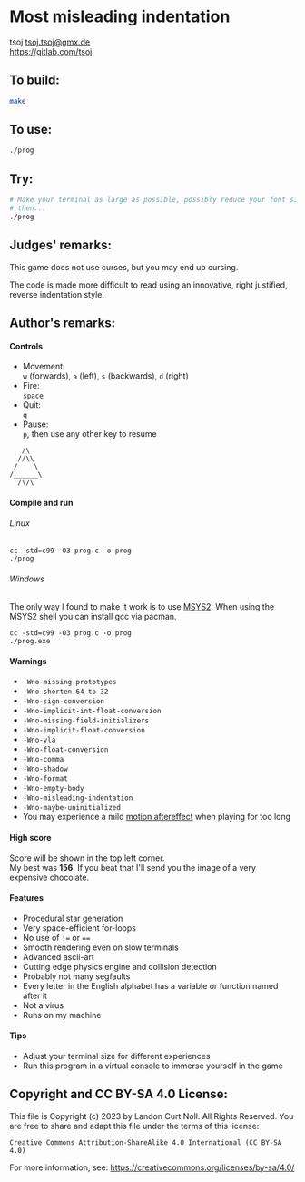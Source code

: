 # Most misleading indentation

tsoj <tsoj.tsoj@gmx.de>\
<https://gitlab.com/tsoj>

## To build:

```sh
make
```

## To use:

```sh
./prog
```

## Try:

```sh
# Make your terminal as large as possible, possibly reduce your font size
# then...
./prog
```

## Judges' remarks:

This game does not use curses, but you may end up cursing.

The code is made more difficult to read using an innovative, right justified,
reverse indentation style.

## Author's remarks:

#### Controls
- Movement:\
`w` (forwards), `a` (left), `s` (backwards), `d` (right)
- Fire:\
`space`
- Quit:\
`q`
- Pause:\
`p`, then use any other key to resume

```
   /\
  //\\
 /    \
/______\
  /\/\
```
#### Compile and run
###### Linux
```
cc -std=c99 -O3 prog.c -o prog
./prog
```

###### Windows
The only way I found to make it work is to use [MSYS2](https://www.msys2.org). When using the MSYS2 shell you can install gcc via pacman.
```
cc -std=c99 -O3 prog.c -o prog
./prog.exe
```
#### Warnings
- `-Wno-missing-prototypes`
- `-Wno-shorten-64-to-32`
- `-Wno-sign-conversion`
- `-Wno-implicit-int-float-conversion`
- `-Wno-missing-field-initializers`
- `-Wno-implicit-float-conversion`
- `-Wno-vla`
- `-Wno-float-conversion`
- `-Wno-comma`
- `-Wno-shadow`
- `-Wno-format`
- `-Wno-empty-body`
- `-Wno-misleading-indentation`
- `-Wno-maybe-uninitialized`
- You may experience a mild [motion aftereffect](https://en.wikipedia.org/wiki/Motion_aftereffect) when playing for too long
#### High score
Score will be shown in the top left corner.\
My best was **156**. If you beat that I'll send you the image of a very expensive chocolate.
#### Features
- Procedural star generation
- Very space-efficient for-loops
- No use of `!=` or `==`
- Smooth rendering even on slow terminals
- Advanced ascii-art
- Cutting edge physics engine and collision detection
- Probably not many segfaults
- Every letter in the English alphabet has a variable or function named after it
- Not a virus
- Runs on my machine
#### Tips
- Adjust your terminal size for different experiences
- Run this program in a virtual console to immerse yourself in the game

## Copyright and CC BY-SA 4.0 License:

This file is Copyright (c) 2023 by Landon Curt Noll.  All Rights Reserved.
You are free to share and adapt this file under the terms of this license:

    Creative Commons Attribution-ShareAlike 4.0 International (CC BY-SA 4.0)

For more information, see: https://creativecommons.org/licenses/by-sa/4.0/
